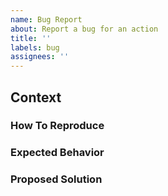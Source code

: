 ```yaml
---
name: Bug Report
about: Report a bug for an action
title: ''
labels: bug
assignees: ''
---
```


## Context

### How To Reproduce

### Expected Behavior

### Proposed Solution
